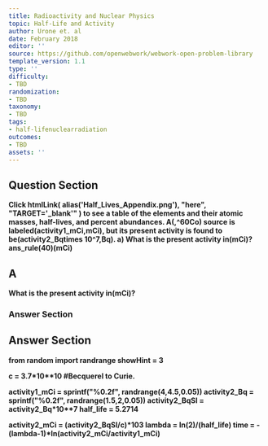 ```yaml
---
title: Radioactivity and Nuclear Physics
topic: Half-Life and Activity
author: Urone et. al
date: February 2018
editor: ''
source: https://github.com/openwebwork/webwork-open-problem-library
template_version: 1.1
type: ''
difficulty:
- TBD
randomization:
- TBD
taxonomy:
- TBD
tags:
- half-lifenuclearradiation
outcomes:
- TBD
assets: ''
---
```


## Question Section 

<b>
Click
 htmlLink( alias('Half_Lives_Appendix.png'), "here", "TARGET='_blank'" )
to see a table of the elements and their atomic masses, half-lives, and percent abundances.
A(,^60Co) source is labeled(activity1_mCi,mCi), but its present activity is found to be(activity2_Bqtimes 10^7,Bq).
a) What is the present activity in(mCi)? 
ans_rule(40)(mCi)

## A
What is the present activity in(mCi)? 
### Answer Section


## Answer Section

from random import randrange
showHint = 3

c = 3.7*10**10         #Becquerel to Curie.

activity1_mCi  = sprintf("%0.2f", randrange(4,4.5,0.05))
activity2_Bq = sprintf("%0.2f", randrange(1.5,2,0.05))
activity2_BqSI  = activity2_Bq*10**7
half_life = 5.2714

activity2_mCi = (activity2_BqSI/c)*10**3
lambda = ln(2)/(half_life)
time = -(lambda**-1)*ln(activity2_mCi/activity1_mCi)